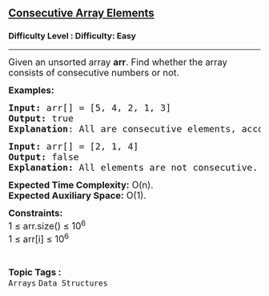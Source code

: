 <h2><a href="https://www.geeksforgeeks.org/problems/consecutive-array-elements2711/1?page=21&category=Arrays&status=unsolved&sortBy=submissions">Consecutive Array Elements</a></h2><h3>Difficulty Level : Difficulty: Easy</h3><hr><div class="problems_problem_content__Xm_eO"><p><span style="font-size: 18px;">Given an unsorted array&nbsp;<strong>arr</strong>. Find whether the array consists of consecutive numbers or not.</span></p>
<p><span style="font-size: 18px;"><strong>Examples:</strong></span></p>
<pre><span style="font-size: 18px;"><strong>Input: </strong>arr[] = [5, 4, 2, 1, 3]
<strong>Output:</strong> true
<strong>Explanation</strong>: All are consecutive elements, according to this order 1, 2, 3, 4 and 5.</span></pre>
<pre><span style="font-size: 18px;"><strong>Input:</strong> arr[] = [2, 1, 4]
<strong>Output:</strong> false<br><strong>Explanation: </strong>All elements are not consecutive.</span></pre>
<p><span style="font-size: 18px;"><strong>Expected Time Complexity:</strong>&nbsp;O(n).<br><strong>Expected Auxiliary Space:</strong> O(1).</span></p>
<p><span style="font-size: 18px;"><strong>Constraints:</strong><br>1 ≤ arr.size() ≤ 10<sup>6<br></sup>1 ≤ arr[i] ≤ 10<sup>6</sup><sup><br></sup></span></p></div><br><p><span style=font-size:18px><strong>Topic Tags : </strong><br><code>Arrays</code>&nbsp;<code>Data Structures</code>&nbsp;
